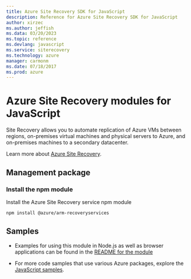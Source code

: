 ```yaml
---
title: Azure Site Recovery SDK for JavaScript
description: Reference for Azure Site Recovery SDK for JavaScript
author: xirzec
ms.author: jeffish
ms.data: 03/20/2023
ms.topic: reference
ms.devlang: javascript
ms.service: siterecovery
ms.technology: azure
manager: carmonm
ms.date: 07/18/2017
ms.prod: azure
---
```

# Azure Site Recovery modules for JavaScript

Site Recovery allows you to automate replication of Azure VMs between regions, on-premises virtual machines and physical servers to Azure, and on-premises machines to a secondary datacenter.

Learn more about [Azure Site Recovery](https://docs.microsoft.com/azure/site-recovery/site-recovery-overview).

## Management package

### Install the npm module

Install the Azure Site Recovery service npm module

```bash
npm install @azure/arm-recoveryservices
```

## Samples

* Examples for using this module in Node.js as well as browser applications can be found in the [README for the module](https://www.npmjs.com/package/@azure/arm-recoveryservices)

* For more code samples that use various Azure packages, explore the [JavaScript samples](https://docs.microsoft.com/samples/browse/?languages=javascript).